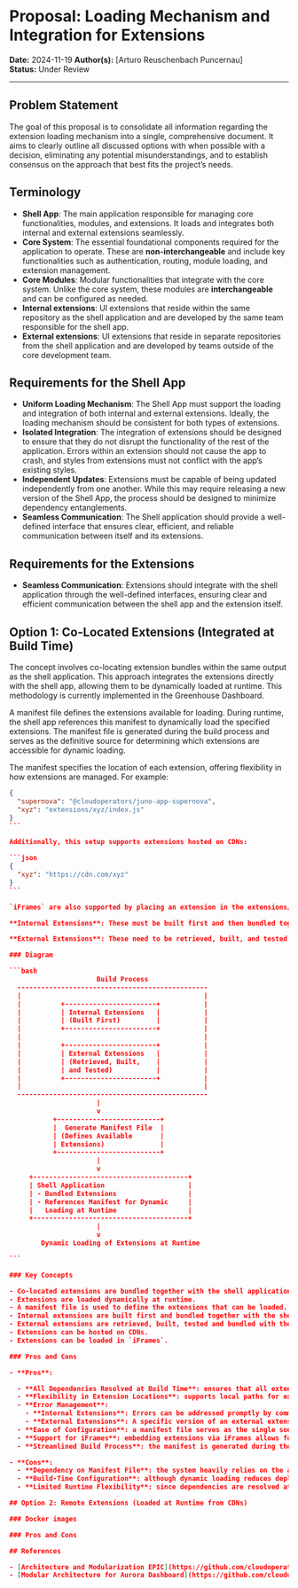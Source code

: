 # Proposal: Loading Mechanism and Integration for Extensions

**Date:** 2024-11-19
**Author(s):** [Arturo Reuschenbach Puncernau]  
**Status:** Under Review

---

## Problem Statement

The goal of this proposal is to consolidate all information regarding the extension loading mechanism into a single, comprehensive document. It aims to clearly outline all discussed options with when possible with a decision, eliminating any potential misunderstandings, and to establish consensus on the approach that best fits the project’s needs.

## Terminology

- **Shell App**: The main application responsible for managing core functionalities, modules, and extensions. It loads and integrates both internal and external extensions seamlessly.
- **Core System**: The essential foundational components required for the application to operate. These are **non-interchangeable** and include key functionalities such as authentication, routing, module loading, and extension management.
- **Core Modules**: Modular functionalities that integrate with the core system. Unlike the core system, these modules are **interchangeable** and can be configured as needed.
- **Internal extensions**: UI extensions that reside within the same repository as the shell application and are developed by the same team responsible for the shell app.
- **External extensions**: UI extensions that reside in separate repositories from the shell application and are developed by teams outside of the core development team.

## Requirements for the Shell App

- **Uniform Loading Mechanism**: The Shell App must support the loading and integration of both internal and external extensions. Ideally, the loading mechanism should be consistent for both types of extensions.
- **Isolated Integration**: The integration of extensions should be designed to ensure that they do not disrupt the functionality of the rest of the application. Errors within an extension should not cause the app to crash, and styles from extensions must not conflict with the app’s existing styles.
- **Independent Updates**: Extensions must be capable of being updated independently from one another. While this may require releasing a new version of the Shell App, the process should be designed to minimize dependency entanglements.
- **Seamless Communication**: The Shell application should provide a well-defined interface that ensures clear, efficient, and reliable communication between itself and its extensions.

## Requirements for the Extensions

- **Seamless Communication**: Extensions should integrate with the shell application through the well-defined interfaces, ensuring clear and efficient communication between the shell app and the extension itself.

## Option 1: Co-Located Extensions (Integrated at Build Time)

The concept involves co-locating extension bundles within the same output as the shell application. This approach integrates the extensions directly with the shell app, allowing them to be dynamically loaded at runtime. This methodology is currently implemented in the Greenhouse Dashboard.

A manifest file defines the extensions available for loading. During runtime, the shell app references this manifest to dynamically load the specified extensions. The manifest file is generated during the build process and serves as the definitive source for determining which extensions are accessible for dynamic loading.

The manifest specifies the location of each extension, offering flexibility in how extensions are managed. For example:

````json
{
  "supernova": "@cloudoperators/juno-app-supernova",
  "xyz": "extensions/xyz/index.js"
}
```

Additionally, this setup supports extensions hosted on CDNs:

```json
{
  "xyz": "https://cdn.com/xyz"
}
```

`iFrames` are also supported by placing an extension in the extensions/xyz directory and loading it in index.js.

**Internal Extensions**: These must be built first and then bundled together with the shell application. Greenhouse uses Turbo's dependency resolution to ensure that each extension is built before the shell application built. Additionally, the extensions are included as dependencies in the shell application's package.json file, ensuring they are bundled seamlessly with the shell application.

**External Extensions**: These need to be retrieved, built, and tested during the build process. Once ready, they are added as dependencies in the shell application's package.json file, ensuring they are seamlessly bundled with the shell application.

### Diagram

```bash
                      Build Process
  ------------------------------------------------
  |                                              |
  |          +-----------------------+           |
  |          | Internal Extensions   |           |
  |          | (Built First)         |           |
  |          +-----------------------+           |
  |                                              |
  |          +-----------------------+           |
  |          | External Extensions   |           |
  |          | (Retrieved, Built,    |           |
  |          | and Tested)           |           |
  |          +-----------------------+           |
  |                                              |
  ------------------------------------------------
                      |
                      v
           +--------------------------+
           |  Generate Manifest File  |
           | (Defines Available       |
           | Extensions)              |
           +--------------------------+
                      |
                      v
     +---------------------------------------+
     | Shell Application                     |
     | - Bundled Extensions                  |
     | - References Manifest for Dynamic     |
     |   Loading at Runtime                  |
     +---------------------------------------+
                      |
                      v
        Dynamic Loading of Extensions at Runtime

```

### Key Concepts

- Co-located extensions are bundled together with the shell application.
- Extensions are loaded dynamically at runtime.
- A manifest file is used to define the extensions that can be loaded.
- Internal extensions are built first and bundled together with the shell application.
- External extensions are retrieved, built, tested and bundled with the shell application.
- Extensions can be hosted on CDNs.
- Extensions can be loaded in `iFrames`.

### Pros and Cons

- **Pros**:

  - **All Dependencies Resolved at Build Time**: ensures that all extensions, whether internal or external, are fully resolved during the build process. This eliminates CORS issues and prevents individual extension outages.
  - **Flexibility in Extension Locations**: supports local paths for extensions (e.g., `extensions/xyz/index.js`) for tightly integrated functionalities. Allows external extensions to be hosted on CDNs, enabling scalable and efficient delivery.
  - **Error Management**:
    - **Internal Extensions**: Errors can be addressed promptly by committing fixes rather than rolling back, as the main branch remains unaffected.
    - **External Extensions**: A specific version of an external extension is stored in the `extensions` directory. Errors can be caught during the build or resolved with a re-build. In the worst case, problematic extensions can be removed without affecting the rest of the application.
  - **Ease of Configuration**: a manifest file serves as the single source of truth for defining accessible extensions. Updates can be made to the manifest without modifying core application logic.
  - **Support for iFrames**: embedding extensions via iFrames allows for isolated execution of third-party or sandboxed extensions.
  - **Streamlined Build Process**: the manifest is generated during the build process, ensuring consistency in available extensions and simplifying integration.

- **Cons**:
  - **Dependency on Manifest File**: the system heavily relies on the accuracy of the manifest file. Errors or misconfigurations could disrupt extension loading.
  - **Build-Time Configuration**: although dynamic loading reduces deployment frequency, changes to the build process or manifest generation logic still require developer involvement.
  - **Limited Runtime Flexibility**: since dependencies are resolved at build time, adding new extensions dynamically without rebuilding the application is not feasible.

## Option 2: Remote Extensions (Loaded at Runtime from CDNs)

### Docker images

### Pros and Cons

## References

- [Architecture and Modularization EPIC](https://github.com/cloudoperators/juno/issues/275)
- [Modular Architecture for Aurora Dashboard](https://github.com/cloudoperators/juno/issues/386)
````
